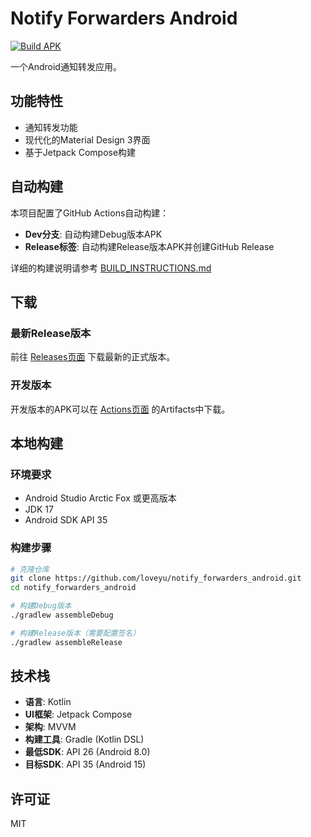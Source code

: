 # Notify Forwarders Android

[![Build APK](https://github.com/loveyu/notify_forwarders_android/actions/workflows/build.yml/badge.svg)](https://github.com/loveyu/notify_forwarders_android/actions/workflows/build.yml)

一个Android通知转发应用。

## 功能特性

- 通知转发功能
- 现代化的Material Design 3界面
- 基于Jetpack Compose构建

## 自动构建

本项目配置了GitHub Actions自动构建：

- **Dev分支**: 自动构建Debug版本APK
- **Release标签**: 自动构建Release版本APK并创建GitHub Release

详细的构建说明请参考 [BUILD_INSTRUCTIONS.md](BUILD_INSTRUCTIONS.md)

## 下载

### 最新Release版本
前往 [Releases页面](https://github.com/loveyu/notify_forwarders_android/releases) 下载最新的正式版本。

### 开发版本
开发版本的APK可以在 [Actions页面](https://github.com/loveyu/notify_forwarders_android/actions) 的Artifacts中下载。

## 本地构建

### 环境要求
- Android Studio Arctic Fox 或更高版本
- JDK 17
- Android SDK API 35

### 构建步骤
```bash
# 克隆仓库
git clone https://github.com/loveyu/notify_forwarders_android.git
cd notify_forwarders_android

# 构建Debug版本
./gradlew assembleDebug

# 构建Release版本（需要配置签名）
./gradlew assembleRelease
```

## 技术栈

- **语言**: Kotlin
- **UI框架**: Jetpack Compose
- **架构**: MVVM
- **构建工具**: Gradle (Kotlin DSL)
- **最低SDK**: API 26 (Android 8.0)
- **目标SDK**: API 35 (Android 15)

## 许可证

MIT